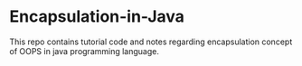 # Encapsulation-in-Java
This repo contains tutorial code and notes regarding encapsulation concept of OOPS in java programming language.
